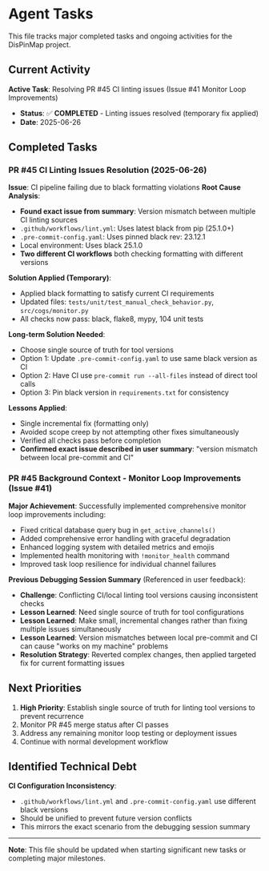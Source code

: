# Agent Tasks

This file tracks major completed tasks and ongoing activities for the DisPinMap project.

## Current Activity
**Active Task**: Resolving PR #45 CI linting issues (Issue #41 Monitor Loop Improvements)
- **Status**: ✅ **COMPLETED** - Linting issues resolved (temporary fix applied)
- **Date**: 2025-06-26

## Completed Tasks

### PR #45 CI Linting Issues Resolution (2025-06-26)
**Issue**: CI pipeline failing due to black formatting violations
**Root Cause Analysis**:
- **Found exact issue from summary**: Version mismatch between multiple CI linting sources
- `.github/workflows/lint.yml`: Uses latest black from pip (25.1.0+)
- `.pre-commit-config.yaml`: Uses pinned black rev: 23.12.1
- Local environment: Uses black 25.1.0
- **Two different CI workflows** both checking formatting with different versions

**Solution Applied (Temporary)**:
- Applied black formatting to satisfy current CI requirements
- Updated files: `tests/unit/test_manual_check_behavior.py`, `src/cogs/monitor.py`
- All checks now pass: black, flake8, mypy, 104 unit tests

**Long-term Solution Needed**:
- Choose single source of truth for tool versions
- Option 1: Update `.pre-commit-config.yaml` to use same black version as CI
- Option 2: Have CI use `pre-commit run --all-files` instead of direct tool calls
- Option 3: Pin black version in `requirements.txt` for consistency

**Lessons Applied**:
- Single incremental fix (formatting only)
- Avoided scope creep by not attempting other fixes simultaneously
- Verified all checks pass before completion
- **Confirmed exact issue described in user summary**: "version mismatch between local pre-commit and CI"

### PR #45 Background Context - Monitor Loop Improvements (Issue #41)
**Major Achievement**: Successfully implemented comprehensive monitor loop improvements including:
- Fixed critical database query bug in `get_active_channels()`
- Added comprehensive error handling with graceful degradation
- Enhanced logging system with detailed metrics and emojis
- Implemented health monitoring with `!monitor_health` command
- Improved task loop resilience for individual channel failures

**Previous Debugging Session Summary** (Referenced in user feedback):
- **Challenge**: Conflicting CI/local linting tool versions causing inconsistent checks
- **Lesson Learned**: Need single source of truth for tool configurations
- **Lesson Learned**: Make small, incremental changes rather than fixing multiple issues simultaneously
- **Lesson Learned**: Version mismatches between local pre-commit and CI can cause "works on my machine" problems
- **Resolution Strategy**: Reverted complex changes, then applied targeted fix for current formatting issues

## Next Priorities
1. **High Priority**: Establish single source of truth for linting tool versions to prevent recurrence
2. Monitor PR #45 merge status after CI passes
3. Address any remaining monitor loop testing or deployment issues
4. Continue with normal development workflow

## Identified Technical Debt
**CI Configuration Inconsistency**:
- `.github/workflows/lint.yml` and `.pre-commit-config.yaml` use different black versions
- Should be unified to prevent future version conflicts
- This mirrors the exact scenario from the debugging session summary

---
**Note**: This file should be updated when starting significant new tasks or completing major milestones.
